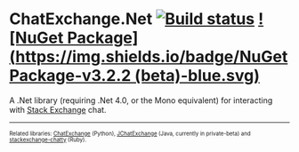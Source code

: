 ChatExchange.Net [![Build status](https://ci.appveyor.com/api/projects/status/anhuene4frxkg3xb/branch/master?svg=true)](https://ci.appveyor.com/project/ArcticEcho/chatexchange-net/branch/master) [![NuGet Package](https://img.shields.io/badge/NuGet Package-v3.2.2 (beta)-blue.svg)](https://www.nuget.org/packages/ChatExchange.Net/3.2.2-beta)
================

A .Net library (requiring .Net 4.0, or the Mono equivalent) for interacting with [Stack Exchange](http://stackexchange.com/) chat.

-----

<sup><sup>Related libraries: [ChatExchange](https://github.com/Manishearth/ChatExchange) (Python), [JChatExchange](https://github.com/Vincentyification/JChatExchange) (Java, currently in private-beta) and [stackexchange-chatty](https://github.com/KeyboardFire/stackexchange-chatty) (Ruby).</sup></sup>
